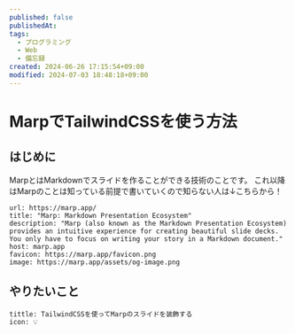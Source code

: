 ```yaml
---
published: false
publishedAt: 
tags:
  - プログラミング
  - Web
  - 備忘録
created: 2024-06-26 17:15:54+09:00
modified: 2024-07-03 18:48:18+09:00
---
```


# MarpでTailwindCSSを使う方法

## はじめに

MarpとはMarkdownでスライドを作ることができる技術のことです。
これ以降はMarpのことは知っている前提で書いていくので知らない人は↓こちらから！

```cardlink
url: https://marp.app/
title: "Marp: Markdown Presentation Ecosystem"
description: "Marp (also known as the Markdown Presentation Ecosystem) provides an intuitive experience for creating beautiful slide decks. You only have to focus on writing your story in a Markdown document."
host: marp.app
favicon: https://marp.app/favicon.png
image: https://marp.app/assets/og-image.png
```

## やりたいこと

```callout
tittle: TailwindCSSを使ってMarpのスライドを装飾する
icon: 💡
```
